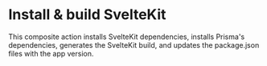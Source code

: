 # Install & build SvelteKit

This composite action installs SvelteKit dependencies, installs Prisma's dependencies, generates the SvelteKit build, and updates the package.json files with the app version.
